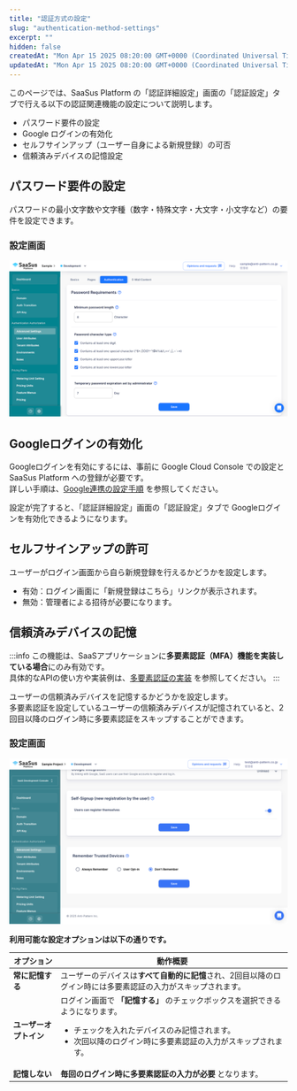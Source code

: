 ```yaml
---
title: "認証方式の設定"
slug: "authentication-method-settings"
excerpt: ""
hidden: false
createdAt: "Mon Apr 15 2025 08:20:00 GMT+0000 (Coordinated Universal Time)"
updatedAt: "Mon Apr 15 2025 08:20:00 GMT+0000 (Coordinated Universal Time)"
---
```


このページでは、SaaSus Platform の「認証詳細設定」画面の「認証設定」タブで行える以下の認証関連機能の設定について説明します。

- パスワード要件の設定
- Google ログインの有効化
- セルフサインアップ（ユーザー自身による新規登録）の可否
- 信頼済みデバイスの記憶設定

## パスワード要件の設定

パスワードの最小文字数や文字種（数字・特殊文字・大文字・小文字など）の要件を設定できます。

### 設定画面

![パスワード要件設定画面](/ja/img/part-4/user-authz-settings/authentication-method-settings/auth-password-policy.png)


## Googleログインの有効化

Googleログインを有効にするには、事前に Google Cloud Console での設定と SaaSus Platform への登録が必要です。  
詳しい手順は、[Google連携の設定手順](/ja/docs/part-4/user-authz-settings/google-linkage) を参照してください。

設定が完了すると、「認証詳細設定」画面の「認証設定」タブで Googleログインを有効化できるようになります。


## セルフサインアップの許可

ユーザーがログイン画面から自ら新規登録を行えるかどうかを設定します。

- 有効：ログイン画面に「新規登録はこちら」リンクが表示されます。
- 無効：管理者による招待が必要になります。

## 信頼済みデバイスの記憶

:::info
この機能は、SaaSアプリケーションに**多要素認証（MFA）機能を実装している場合**にのみ有効です。  
具体的なAPIの使い方や実装例は、[多要素認証の実装](/ja/docs/part-6/implementation-guide/sample-application/multi-factor-authentication) を参照してください。
:::

ユーザーの信頼済みデバイスを記憶するかどうかを設定します。  
多要素認証を設定しているユーザーの信頼済みデバイスが記憶されていると、2回目以降のログイン時に多要素認証をスキップすることができます。

### 設定画面
![remember-trusted-devices](/ja/img/part-4/user-authz-settings/authentication-method-settings/remember-trusted-devices.png)

**利用可能な設定オプションは以下の通りです。**  

| オプション               | 動作概要 |
|------------------------|------------------------------------------------------|
| **常に記憶する**     | ユーザーのデバイスは**すべて自動的に記憶**され、2回目以降のログイン時には多要素認証の入力がスキップされます。 |
| **ユーザーオプトイン** | ログイン画面で **「記憶する」** のチェックボックスを選択できるようになります。<ul><li>チェックを入れたデバイスのみ記憶されます。</li><li>次回以降のログイン時に多要素認証の入力がスキップされます。</li></ul> |
| **記憶しない**       | **毎回のログイン時に多要素認証の入力が必要** となります。 |
